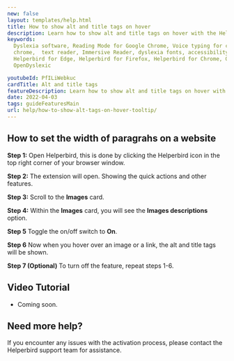 ```yaml
---
new: false
layout: templates/help.html
title: How to show alt and title tags on hover
description: Learn how to show alt and title tags on hover with the Helperbird extension.
keywords:
  Dyslexia software, Reading Mode for Google Chrome, Voice typing for chrome, Text to speech for
  chrome,  text reader, Immersive Reader, dyslexia fonts, accessibility software, dyslexia software,
  Helperbird for Edge, Helperbird for Firefox, Helperbird for Chrome, Opendyslexic for Chrome,
  OpenDyslexic

youtubeId: PfILiWebkuc
cardTitle: Alt and title tags
featureDescription: Learn how to show alt and title tags on hover with the Helperbird extension.
date: 2022-04-03
tags: guideFeaturesMain
url: help/how-to-show-alt-tags-on-hover-tooltip/
---
```


## How to set the width of paragrahs on a website

**Step 1:** Open Helperbird, this is done by clicking the Helperbird icon in the top right corner of your browser window.

**Step 2:** The extension will open. Showing the quick actions and other features.

**Step 3:** Scroll to the **Images** card.

**Step 4:** Within the **Images** card, you will see the **Images descriptions** option.

**Step 5** Toggle the on/off switch to **On**.

**Step 6** Now when you hover over an image or a link, the alt and title tags will be shown.

**Step 7 (Optional)** To turn off the feature, repeat steps 1-6.


## Video Tutorial

- Coming soon.



## Need more help?

If you encounter any issues with the activation process, please contact the Helperbird support team for assistance.

